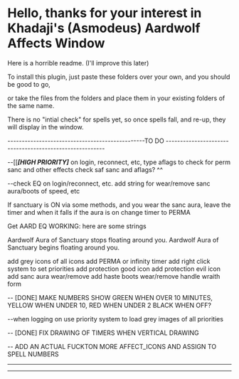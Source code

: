 # Hello, thanks for your interest in Khadaji's (Asmodeus) Aardwolf Affects Window
Here is a horrible readme. (I'll improve this later)

To install this plugin, just paste these folders over your own, and you should be good to go,

or take the files from the folders and place them in your existing folders of the same name.



There is no "intial check" for spells yet, so once spells fall, and re-up, they will display
in the window.






------------------------------------------------TO DO --------------------------------------------------------

--[[***[HIGH PRIORITY]***
on login, reconnect, etc, type aflags to check for perm sanc and other effects
check saf sanc and aflags? ^^

--check EQ on login/reconnect, etc. add string for wear/remove sanc aura/boots of speed, etc


If sanctuary is ON via some methods, and you wear the sanc aura, leave the timer and when it falls if the aura is on
change timer to PERMA

Get AARD EQ WORKING: here are some strings

Aardwolf Aura of Sanctuary stops floating around you.
Aardwolf Aura of Sanctuary begins floating around you.

add grey icons of all icons
add PERMA or infinity timer
add right click system to set priorities
add protection good icon
add protection evil icon
add sanc aura wear/remove
add haste boots wear/remove
handle wraith form

-- [DONE] MAKE NUMBERS SHOW GREEN WHEN OVER 10 MINUTES, YELLOW WHEN UNDER 10, RED WHEN UNDER 2 BLACK WHEN OFF?

--when logging on use priority system to load grey images of all priorities

-- [DONE] FIX DRAWING OF TIMERS WHEN VERTICAL DRAWING

-- ADD AN ACTUAL FUCKTON MORE AFFECT_ICONS AND ASSIGN TO SPELL NUMBERS    

----------------------------------------------------------------------------------------------------------

----------------------------------------------------------------------------------------------------------
